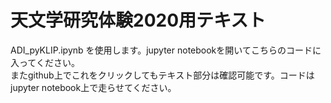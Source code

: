 # 天文学研究体験2020用テキスト  
ADI_pyKLIP.ipynb を使用します。jupyter notebookを開いてこちらのコードに入ってください。  
またgithub上でこれをクリックしてもテキスト部分は確認可能です。コードはjupyter notebook上で走らせてください。
